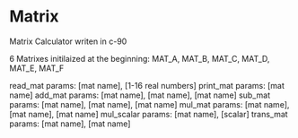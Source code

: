 # Matrix
Matrix Calculator writen in c-90

6 Matrixes initilaized at the beginning: MAT_A, MAT_B, MAT_C, MAT_D, MAT_E, MAT_F

read_mat params: [mat name], [1-16 real numbers]
print_mat params: [mat name]
add_mat params: [mat name], [mat name], [mat name]
sub_mat params: [mat name], [mat name], [mat name]
mul_mat params: [mat name], [mat name], [mat name]
mul_scalar params: [mat name], [scalar]
trans_mat params: [mat name], [mat name]

